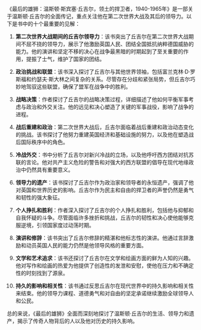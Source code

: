《最后的雄狮：温斯顿·斯宾塞·丘吉尔，领土的捍卫者，1940-1965年》是一部关于温斯顿·丘吉尔的全面传记，重点关注他在第二次世界大战及其后的领导力。以下是书中的十个最重要的见解：

1. **第二次世界大战期间的丘吉尔领导力**：该书突出了丘吉尔在第二次世界大战期间不屈不挠的领导力，展示了他激励英国人民、团结全国抵抗纳粹德国威胁的能力。他的演讲和坚定不移的决心在战争最黑暗的时期起到了至关重要的作用，提振了士气，维护了国家的团结。

2. **政治挑战和联盟**：该书深入探讨了丘吉尔与其他世界领袖，包括富兰克林·D·罗斯福和约瑟夫·斯大林之间复杂的关系。尽管存在分歧和紧张局势，但丘吉尔巧妙地驾驭这些联盟，确保了盟军在战争中的胜利。

3. **战略决策**：作者探讨了丘吉尔的战略决策过程，详细描述了他如何平衡军事考虑与政治和外交关注。他的远见和决心塑造了关键的军事战役，影响了战争的进程。

4. **战后重建和政治**：第二次世界大战后，丘吉尔面临着战后重建和政治动态变化的挑战。该书探讨了他努力重建英国经济和基础设施的努力，以及他在塑造战后国际秩序中的角色。

5. **冷战外交**：书中分析了丘吉尔对新兴冷战的立场，以及他呼吁西方团结对抗苏联的言论。他对共产主义危险的警告和对强大的西方联盟的倡导在现代地缘政治中仍然具有重要意义。

6. **领导力的遗产**：该书探讨了丘吉尔作为政治家和领导者的永恒遗产，强调了他对英国和世界历史的影响。丘吉尔作为民主和自由的捍卫者的声誉仍然是勇气和韧性的强大象征。

7. **个人挣扎和胜利**：作者深入探讨了丘吉尔的个人挣扎和胜利，包括他与抑郁和自我怀疑的斗争。尽管面临许多挫折和挑战，丘吉尔的韧性和决心使他能够克服逆境，引领国家度过动荡时期。

8. **演讲和修辞**：该书突出了丘吉尔修辞的精湛和他标志性的演讲。他通过言辞激励和动员英国人民的能力仍然是他领导风格的重要方面。

9. **文学和艺术追求**：该书还探讨了丘吉尔在文学和绘画方面的鲜为人知的兴趣。他对写作和绘画的热爱为他提供了创造性的发泄和安慰，使他在压力和不确定性的时刻找到了源泉。

10. **持久的影响和相关性**：该书通过反思丘吉尔在现代世界中的持久影响和相关性来结束。他的领导力课程、道德勇气和对自由的坚定承诺继续激励全球领导人和公民。

总的来说，《最后的雄狮》全面而深刻地探讨了温斯顿·丘吉尔的生活、领导力和遗产，揭示了传奇人物背后的人以及他对历史的持久影响。